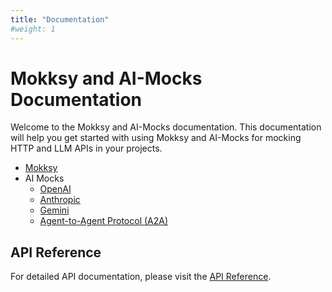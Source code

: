 ```yaml
---
title: "Documentation"
#weight: 1
---
```


# Mokksy and AI-Mocks Documentation

Welcome to the Mokksy and AI-Mocks documentation. This documentation will help you get started with using Mokksy and AI-Mocks for mocking HTTP and LLM APIs in your projects.

- [Mokksy](./mokksy/)
- AI Mocks
  - [OpenAI](./ai-mocks/openai/)
  - [Anthropic](./ai-mocks/anthropic/)
  - [Gemini](./ai-mocks/gemini/)
  - [Agent-to-Agent Protocol (A2A)](./ai-mocks/a2a/)

## API Reference

For detailed API documentation, please visit the [API Reference](https://kpavlov.github.io/ai-mocks/api/).
